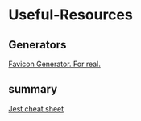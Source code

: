 # Useful-Resources

## Generators

[Favicon Generator. For real.](https://realfavicongenerator.net/)



## summary

[Jest cheat sheet](https://github.com/sapegin/jest-cheat-sheet)
